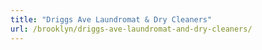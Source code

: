 ```yaml
---
title: "Driggs Ave Laundromat & Dry Cleaners"
url: /brooklyn/driggs-ave-laundromat-and-dry-cleaners/
---
```

